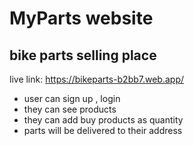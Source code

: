 # MyParts website
## bike parts selling place

live link: https://bikeparts-b2bb7.web.app/

* user can sign up , login
* they can see products
* they can add buy products as quantity
* parts will be delivered to their address
